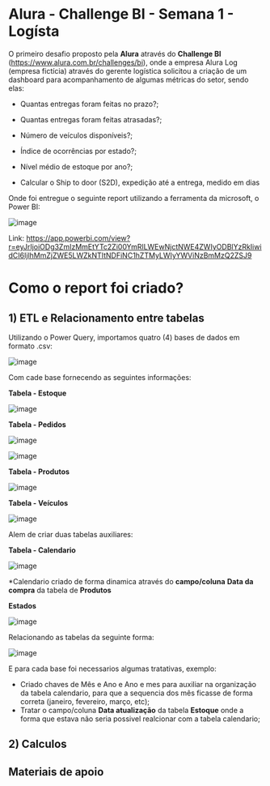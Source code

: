 # Alura - Challenge BI - Semana 1 - Logísta

O primeiro desafio proposto pela **Alura** através do **Challenge BI** (https://www.alura.com.br/challenges/bi), onde a empresa Alura Log (empresa fictícia) através do gerente logística solicitou a criação de um dashboard para acompanhamento de algumas métricas do setor, sendo elas:

- Quantas entregas foram feitas no prazo?;

- Quantas entregas foram feitas atrasadas?;

- Número de veículos disponíveis?;

- Índice de ocorrências por estado?;

- Nível médio de estoque por ano?;

- Calcular o Ship to door (S2D), expedição até a entrega, medido em dias

Onde foi entregue o seguinte report utilizando a ferramenta da microsoft, o Power BI: 

![image](https://user-images.githubusercontent.com/62486279/132950216-a3e4f253-ee01-4880-b9b4-634914f6f538.png)

Link: 
https://app.powerbi.com/view?r=eyJrIjoiODg3ZmIzMmEtYTc2Zi00YmRlLWEwNjctNWE4ZWIyODBlYzRkIiwidCI6IjlhMmZjZWE5LWZkNTItNDFiNC1hZTMyLWIyYWViNzBmMzQ2ZSJ9

# Como o report foi criado?

## 1) ETL e Relacionamento entre tabelas

Utilizando o Power Query, importamos quatro (4) bases de dados em formato .csv:

![image](https://user-images.githubusercontent.com/62486279/132951013-2c5820ce-0c3e-4e81-b155-110ee242dfd7.png)

Com cade base fornecendo as seguintes informações:

**Tabela - Estoque**

![image](https://user-images.githubusercontent.com/62486279/132950533-59b2ccac-c8fb-4e0c-a53d-11009bfa5406.png)

**Tabela - Pedidos**

![image](https://user-images.githubusercontent.com/62486279/132951074-02a6c6dd-d122-4898-8085-4073ceaf0dad.png)

![image](https://user-images.githubusercontent.com/62486279/132950600-23d620c3-d507-49e9-83d7-78e14bcc95d6.png)

**Tabela - Produtos**

![image](https://user-images.githubusercontent.com/62486279/132950613-e6253ffc-75d1-4b15-9f27-bb00534be9a3.png)

**Tabela - Veículos**

![image](https://user-images.githubusercontent.com/62486279/132950631-c8aff977-0368-4103-b6dc-d4508b227e32.png)

Alem de criar duas tabelas auxiliares:

**Tabela - Calendario**

![image](https://user-images.githubusercontent.com/62486279/132950666-bf176049-33b9-49b1-972a-cdf8ccf3c512.png)

\*Calendario criado de forma dinamica através do **campo/coluna** **Data da compra** da tabela de **Produtos** 

**Estados**

![image](https://user-images.githubusercontent.com/62486279/132950688-eae2c215-fa97-4b13-98f6-2b5ce09856f4.png)

Relacionando as tabelas da seguinte forma:

![image](https://user-images.githubusercontent.com/62486279/132950755-a63eb5b7-6fd7-4f0a-a334-85503c7e4dca.png)

E para cada base foi necessarios algumas tratativas, exemplo:

- Criado chaves de Mês e Ano e Ano e mes para auxiliar na organização da tabela calendario, para que a sequencia dos mês ficasse de forma correta (janeiro, fevereiro, março, etc);
- Tratar o campo/coluna **Data atualização** da tabela **Estoque** onde a forma que estava não seria possivel realcionar com a tabela calendario; 

## 2) Calculos 

## Materiais de apoio 
